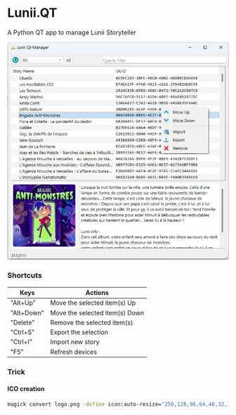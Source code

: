 # Lunii.QT
A Python QT app to manage Lunii Storyteller

![Main Window](./res/screenshot.png)

### Shortcuts

| Keys       | Actions                        |
|------------|--------------------------------|
| "Alt+Up"   | Move the selected item(s) Up   |
| "Alt+Down" | Move the selected item(s) Down |
| "Delete"   | Remove the selected item(s)    |
| "Ctrl+S"   | Export the selection           |
| "Ctrl+I"   | Import new story               |
| "F5"       | Refresh devices                |


### Trick
#### ICO creation
```bash
magick convert logo.png -define icon:auto-resize="256,128,96,64,48,32,16"  logo.ico
```